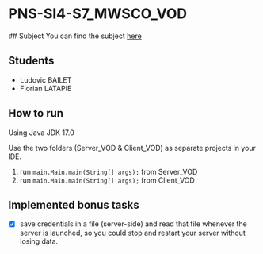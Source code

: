 # PNS-SI4-S7_MWSCO_VOD

## Subject
You can find the subject [here](./subject.md)
## Students
- Ludovic BAILET
- Florian LATAPIE

## How to run 
Using Java JDK 17.0

Use the two folders (Server_VOD & Client_VOD) as separate projects in your IDE. 
1. run `main.Main.main(String[] args);` from Server_VOD
2. run `main.Main.main(String[] args);` from Client_VOD

## Implemented bonus tasks
- [x] save credentials in a file (server-side) and read that file whenever the server is launched, so you could stop and restart your server without losing data.
